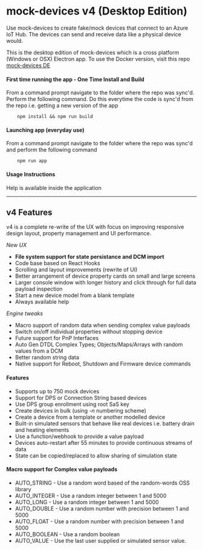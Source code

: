 # mock-devices v4 (Desktop Edition)
Use mock-devices to create fake/mock devices that connect to an Azure IoT Hub. The devices can send and receive data like a physical device would.

This is the desktop edition of mock-devices which is a cross platform (Windows or OSX) Electron app. To use the Docker version, visit this repo [mock-devices DE](http://github.com/code-tunez/mock-devices-de)

#### First time running the app - One Time Install and Build
From a command prompt navigate to the folder where the repo was sync'd. Perform the following command. Do this everytime the code is sync'd from the repo i.e. getting a new version of the app

        npm install && npm run build

#### Launching app (everyday use)
From a command prompt navigate to the folder where the repo was sync'd and perform the following command

        npm run app

#### Usage Instructions
Help is available inside the application

---

## v4 Features
v4 is a complete re-write of the UX with focus on improving responsive design layout, property management and UI performance.

_New UX_
- **File system support for state persistance and DCM import**
- Code base based on React Hooks
- Scrolling and layout improvements (rewrite of UI)
- Better arrangement of device property cards on small and large screens
- Larger console window with longer history and click through for full data payload inspection
- Start a new device model from a blank template
- Always available help

_Engine tweaks_
- Macro support of random data when sending complex value payloads
- Switch on/off individual properties without stopping device
- Future support for PnP Interfaces
- Auto Gen DTDL Complex Types; Objects/Maps/Arrays with random values from a DCM
- Better random string data
- Native support for Reboot, Shutdown and Firmware device commands

#### Features
- Supports up to 750 mock devices
- Support for DPS or Connection String based devices
- Use DPS group enrollment using root SaS key
- Create devices in bulk (using -_n_ numbering scheme)
- Create a device from a template or another modelled device
- Built-in simulated sensors that behave like real devices i.e. battery drain and heating elements
- Use a function/webhook to provide a value payload
- Devices auto-restart after 55 minutes to provide continuous streams of data
- State can be copied/replaced to allow sharing of simulation state

#### Macro support for Complex value payloads

- AUTO_STRING - Use a random word based of the random-words OSS library
- AUTO_INTEGER - Use a random integer between 1 and 5000
- AUTO_LONG - Use a random integer between 1 and 5000
- AUTO_DOUBLE - Use a random number with precision between 1 and 5000
- AUTO_FLOAT - Use a random number with precision between 1 and 5000
- AUTO_BOOLEAN - Use a random boolean
- AUTO_VALUE - Use the last user supplied or simulated sensor value.</li>
